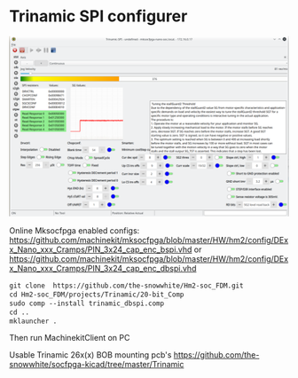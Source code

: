  Trinamic SPI configurer
 ========
 ![Gui](./Trinamic_spi.png "MK Trinamic_SPI")
 
 Online Mksocfpga enabled configs:
 https://github.com/machinekit/mksocfpga/blob/master/HW/hm2/config/DExx_Nano_xxx_Cramps/PIN_3x24_cap_enc_bspi.vhd
 or
 https://github.com/machinekit/mksocfpga/blob/master/HW/hm2/config/DExx_Nano_xxx_Cramps/PIN_3x24_cap_enc_dbspi.vhd
 
 
    git clone  https://github.com/the-snowwhite/Hm2-soc_FDM.git
    cd Hm2-soc_FDM/projects/Trinamic/20-bit_Comp
    sudo comp --install trinamic_dbspi.comp
    cd ..
    mklauncher .

Then run MachinekitClient on PC

Usable Trinamic 26x(x) BOB mounting pcb's
https://github.com/the-snowwhite/socfpga-kicad/tree/master/Trinamic
